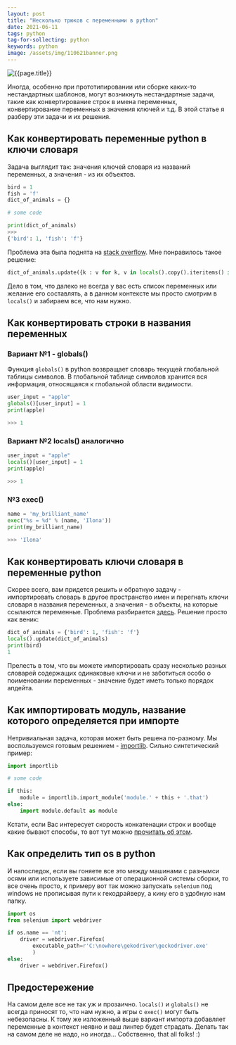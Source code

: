 ```yaml
---
layout: post
title: "Несколько трюков с переменными в python"
date: 2021-06-11
tags: python
tag-for-sollecting: python
keywords: python
image: /assets/img/110621banner.png
---
```


![{{page.title}}](../../..{{page.image}})

Иногда, особенно при прототипировании или сборке каких-то нестандартных шаблонов, могут возникнуть нестандартные задачи, такие как конвертирование строк в имена переменных, конвертирование переменных в значения ключей и т.д. В этой статье я разберу эти задачи и их решения.

## Как конвертировать переменные python в ключи словаря

Задача выглядит так: значения ключей словаря из названий переменных, а значения - из их объектов.

```python
bird = 1
fish = 'f'
dict_of_animals = {}

# some code

print(dict_of_animals)
>>>
{'bird': 1, 'fish': 'f'}
```

Проблема эта была поднята на [stack overflow](https://stackoverflow.com/questions/3972872/python-variables-as-keys-to-dict). Мне понравилось такое решение:

```python
dict_of_animals.update({k : v for k, v in locals().copy().iteritems() if k[:2] != '__' and k != 'dict_of_animals'})
```

Дело в том, что далеко не всегда у вас есть список переменных или желание его составлять, а в данном контексте мы просто смотрим в `locals()` и забираем все, что нам нужно.

## Как конвертировать строки в названия переменных

### Вариант №1 - globals()

Функция `globals()` в python возвращает словарь текущей глобальной таблицы символов. В глобальной таблице символов хранится вся информация, относящаяся к глобальной области видимости.

```python
user_input = "apple"
globals()[user_input] = 1
print(apple)

>>> 1
```

### Вариант №2 locals() аналогично

```python
user_input = "apple"
locals()[user_input] = 1
print(apple)

>>> 1
```

### №3 exec()

```python
name = 'my_brilliant_name'
exec("%s = %d" % (name, 'Ilona'))
print(my_brilliant_name)

>>> 'Ilona'
```

## Как конвертировать ключи словаря в переменные python

Скорее всего, вам придется решить и обратную задачу - импортировать словарь в другое пространство имен и перегнать ключи словаря в названия переменных, а значения - в объекты, на которые ссылаются переменные. Проблема разбирается [здесь](https://stackoverflow.com/questions/18090672/convert-dictionary-entries-into-variables-python). Решение просто как веник:

```python
dict_of_animals = {'bird': 1, 'fish': 'f'}
locals().update(dict_of_animals)
print(bird)
1
```

Прелесть в том, что вы можете импортировать сразу несколько разных словарей содержащих одинаковые ключи и не заботиться особо о поименовании переменных - значение будет иметь только порядок апдейта.

## Как импортировать модуль, название которого определяется при импорте

Нетривиальная задача, которая может быть решена по-разному. Мы воспользуемся готовым решением - [importlib](https://docs.python.org/3/library/importlib.html). Сильно синтетический пример:

```python
import importlib

# some code

if this:
    module = importlib.import_module('module.' + this + '.that')
else:
    import module.default as module
```

Кстати, если Вас интересует скорость конкатенации строк и вообще какие бывают способы, то вот тут можно [прочитать об этом](https://stackoverflow.com/a/38362140/15966204).

## Как определить тип os в python

И напоследок, если вы гоняете все это между машинами с разнымси осями или используете зависимые от операционной системы сборки, то все очень просто, к примеру вот так можно запускать `selenium` под windows не прописывая пути к гекодрайверу, а кину его в удобную нам папку.

```python
import os
from selenium import webdriver

if os.name == 'nt':
    driver = webdriver.Firefox(
        executable_path=r'C:\nowhere\gekodriver\geckodriver.exe'
        )
else:
    driver = webdriver.Firefox()
```

## Предостережение

На самом деле все не так уж и прозаично. `locals()` и `globals()` не всегда приносят то, что нам нужно, а игры с `exec()` могут быть небезопасны. К тому же изложенный выше вариант импорта добавляет переменные в контекст неявно и ваш линтер будет страдать. Делать так на самом деле не надо, но иногда... Собственно, that all folks! :)
